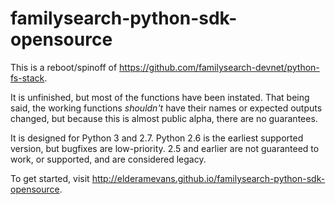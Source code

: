 familysearch-python-sdk-opensource
==================================
This is a reboot/spinoff of https://github.com/familysearch-devnet/python-fs-stack.

It is unfinished, but most of the functions have been instated. That being said, the working functions _shouldn't_ have their names or expected outputs changed, but because this is almost public alpha, there are no guarantees.

It is designed for Python 3 and 2.7. Python 2.6 is the earliest supported version, but bugfixes are low-priority. 2.5 and earlier are not guaranteed to work, or supported, and are considered legacy.

To get started, visit http://elderamevans.github.io/familysearch-python-sdk-opensource.
